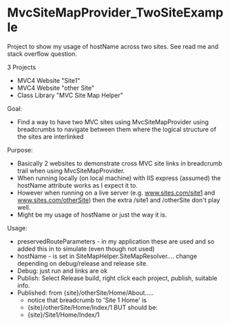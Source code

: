 # MvcSiteMapProvider_TwoSiteExample
Project to show my usage of hostName across two sites. See read me and stack overflow question.

3 Projects
 - MVC4 Website "Site1"
 - MVC4 Website "other Site"
 - Class Library "MVC Site Map Helper"

 Goal: 
 - Find a way to have two MVC sites using MvcSiteMapProvider using breadcrumbs to navigate between them where the logical 
 structure of the sites are interlinked

 Purpose: 
 - Basically 2 websites to demonstrate cross MVC site links in breadcrumb trail when using MvcSiteMapProvider.
 - When running locally (on local machine) with IIS express (assumed) the hostName attribute works as I expect it to. 
 - However when running on a live server (e.g. www.sites.com/site1 and www.sites.com/otherSite) then the extra /site1 and /otherSite don't play well. 
 - Might be my usage of hostName or just the way it is. 

 Usage: 
 - preservedRouteParameters - in my application these are used and so added this in to simulate (even though not used)
 - hostName - is set in SiteMapHelper.SiteMapResolver.... change depending on debug/release and release site. 
 - Debug: just run and links are ok
 - Publish: Select Release build, right click each project, publish, suitable info. 
 - Published: from {site}/otherSite/Home/About..... 
	- notice that breadcrumb to 'Site 1 Home' is 
	- {site}/otherSite/Home/Index/1 BUT should be: 
	- {site}/Site1/Home/Index/1

